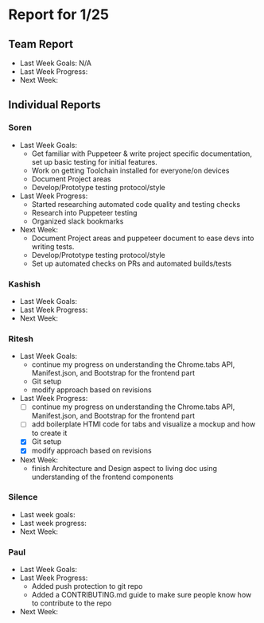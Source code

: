 # Report for 1/25

## Team Report

- Last Week Goals: N/A
- Last Week Progress:
- Next Week:

## Individual Reports

### Soren

- Last Week Goals:
  - Get familiar with Puppeteer & write project specific documentation, set up basic testing for initial features.
  - Work on getting Toolchain installed for everyone/on devices
  - Document Project areas
  - Develop/Prototype testing protocol/style
- Last Week Progress:
  - Started researching automated code quality and testing checks
  - Research into Puppeteer testing
  - Organized slack bookmarks
- Next Week:
  - Document Project areas and puppeteer document to ease devs into writing tests.
  - Develop/Prototype testing protocol/style
  - Set up automated checks on PRs and automated builds/tests

### Kashish
- Last Week Goals: 
- Last Week Progress:
- Next Week:

### Ritesh
- Last Week Goals:
  - continue my progress on understanding the Chrome.tabs API, Manifest.json, and Bootstrap for the frontend part
  - Git setup
  - modify approach based on revisions
- Last Week Progress: 
  - [ ] continue my progress on understanding the Chrome.tabs API, Manifest.json, and Bootstrap for the frontend part
  - [ ] add boilerplate HTMl code for tabs and visualize a mockup and how to create it
  - [x] Git setup
  - [x] modify approach based on revisions  
- Next Week:
  - finish Architecture and Design aspect to living doc using understanding of the frontend components

### Silence
- Last week goals: 
- Last week progress:
- Next Week:

### Paul
- Last Week Goals:
- Last Week Progress:
  - Added push protection to git repo
  - Added a CONTRIBUTING.md guide to make sure people know how to contribute to the repo
- Next Week:
